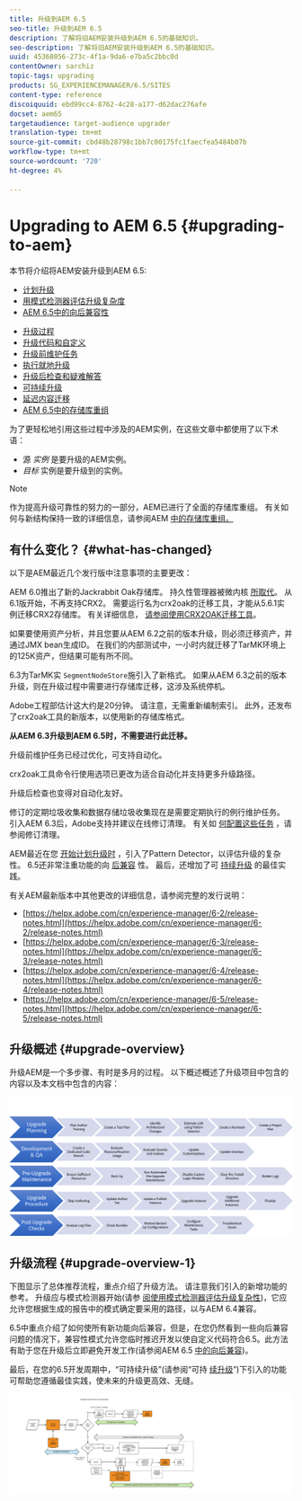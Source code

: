```yaml
---
title: 升级到AEM 6.5
seo-title: 升级到AEM 6.5
description: 了解将旧AEM安装升级到AEM 6.5的基础知识。
seo-description: 了解将旧AEM安装升级到AEM 6.5的基础知识。
uuid: 45368056-273c-4f1a-9da6-e7ba5c2bbc0d
contentOwner: sarchiz
topic-tags: upgrading
products: SG_EXPERIENCEMANAGER/6.5/SITES
content-type: reference
discoiquuid: ebd99cc4-8762-4c28-a177-d62dac276afe
docset: aem65
targetaudience: target-audience upgrader
translation-type: tm+mt
source-git-commit: cbd48b28798c1bb7c00175fc1faecfea5484b07b
workflow-type: tm+mt
source-wordcount: '720'
ht-degree: 4%

---
```



# Upgrading to AEM 6.5 {#upgrading-to-aem}

本节将介绍将AEM安装升级到AEM 6.5:

* [计划升级](/help/sites-deploying/upgrade-planning.md)
* [用模式检测器评估升级复杂度](/help/sites-deploying/pattern-detector.md)
* [AEM 6.5中的向后兼容性](/help/sites-deploying/backward-compatibility.md)

<!--* [Using Offline Reindexing To Reduce Downtime During an Upgrade](/help/sites-deploying/upgrade-offline-reindexing.md)-->
* [升级过程](/help/sites-deploying/upgrade-procedure.md)
* [升级代码和自定义](/help/sites-deploying/upgrading-code-and-customizations.md)
* [升级前维护任务](/help/sites-deploying/pre-upgrade-maintenance-tasks.md)
* [执行就地升级](/help/sites-deploying/in-place-upgrade.md)
* [升级后检查和疑难解答](/help/sites-deploying/post-upgrade-checks-and-troubleshooting.md)
* [可持续升级](/help/sites-deploying/sustainable-upgrades.md)
* [延迟内容迁移](/help/sites-deploying/lazy-content-migration.md)
* [AEM 6.5中的存储库重组](/help/sites-deploying/repository-restructuring.md)

为了更轻松地引用这些过程中涉及的AEM实例，在这些文章中都使用了以下术语：

* 源 *实例* 是要升级的AEM实例。
* *目标* 实例是要升级到的实例。

>[!NOTE]
>
>作为提高升级可靠性的努力的一部分，AEM已进行了全面的存储库重组。 有关如何与新结构保持一致的详细信息，请参阅AEM [中的存储库重组。](/help/sites-deploying/repository-restructuring.md)

## 有什么变化？ {#what-has-changed}

以下是AEM最近几个发行版中注意事项的主要更改：

AEM 6.0推出了新的Jackrabbit Oak存储库。 持久性管理器被微内核 [所取代](/help/sites-deploying/platform.md#contentbody_title_4)。 从6.1版开始，不再支持CRX2。 需要运行名为crx2oak的迁移工具，才能从5.6.1实例迁移CRX2存储库。 有关详细信息， [请参阅使用CRX2OAK迁移工具](/help/sites-deploying/using-crx2oak.md)。

如果要使用资产分析，并且您要从AEM 6.2之前的版本升级，则必须迁移资产，并通过JMX bean生成ID。 在我们的内部测试中，一小时内就迁移了TarMK环境上的125K资产，但结果可能有所不同。

6.3为TarMK实 `SegmentNodeStore`施引入了新格式。 如果从AEM 6.3之前的版本升级，则在升级过程中需要进行存储库迁移，这涉及系统停机。

Adobe工程部估计这大约是20分钟。 请注意，无需重新编制索引。 此外，还发布了crx2oak工具的新版本，以使用新的存储库格式。

**从AEM 6.3升级到AEM 6.5时，不需要进行此迁移。**

升级前维护任务已经过优化，可支持自动化。

crx2oak工具命令行使用选项已更改为适合自动化并支持更多升级路径。

升级后检查也变得对自动化友好。

修订的定期垃圾收集和数据存储垃圾收集现在是需要定期执行的例行维护任务。 引入AEM 6.3后，Adobe支持并建议在线修订清理。 有关如 [何配置这些任务](/help/sites-deploying/revision-cleanup.md) ，请参阅修订清理。

AEM最近在您 [开始计划升级时](/help/sites-deploying/pattern-detector.md) ，引入了Pattern Detector，以评估升级的复杂性。 6.5还非常注重功能的向 [后兼容](/help/sites-deploying/backward-compatibility.md) 性。 最后，还增加了可 [持续升级](/help/sites-deploying/sustainable-upgrades.md) 的最佳实践。

有关AEM最新版本中其他更改的详细信息，请参阅完整的发行说明：

* [https://helpx.adobe.com/cn/experience-manager/6-2/release-notes.html](https://helpx.adobe.com/cn/experience-manager/6-2/release-notes.html)
* [https://helpx.adobe.com/cn/experience-manager/6-3/release-notes.html](https://helpx.adobe.com/cn/experience-manager/6-3/release-notes.html)
* [https://helpx.adobe.com/cn/experience-manager/6-4/release-notes.html](https://helpx.adobe.com/cn/experience-manager/6-4/release-notes.html)
* [https://helpx.adobe.com/cn/experience-manager/6-5/release-notes.html](https://helpx.adobe.com/cn/experience-manager/6-5/release-notes.html)

## 升级概述 {#upgrade-overview}

升级AEM是一个多步骤、有时是多月的过程。 以下概述概述了升级项目中包含的内容以及本文档中包含的内容：

![screen_shot_2018-03-30at80708am](assets/screen_shot_2018-03-30at80708am.png)

## 升级流程 {#upgrade-overview-1}

下图显示了总体推荐流程，重点介绍了升级方法。 请注意我们引入的新增功能的参考。 升级应与模式检测器开始(请参 [阅使用模式检测器评估升级复杂性](/help/sites-deploying/pattern-detector.md))，它应允许您根据生成的报告中的模式确定要采用的路径，以与AEM 6.4兼容。

6.5中重点介绍了如何使所有新功能向后兼容，但是，在您仍然看到一些向后兼容问题的情况下，兼容性模式允许您临时推迟开发以使自定义代码符合6.5。此方法有助于您在升级后立即避免开发工作(请参阅AEM 6.5 [中的向后兼容](/help/sites-deploying/backward-compatibility.md))。

最后，在您的6.5开发周期中，“可持续升级”(请参阅“可持 [续升级](/help/sites-deploying/sustainable-upgrades.md)”)下引入的功能可帮助您遵循最佳实践，使未来的升级更高效、无缝。

![6_4_upgrade_overviewprowt-newpage3](assets/6_4_upgrade_overviewflowchart-newpage3.png)

